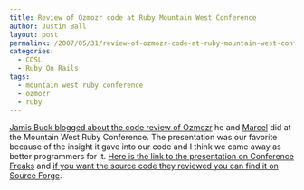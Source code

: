 ```yaml
---
title: Review of Ozmozr code at Ruby Mountain West Conference
author: Justin Ball
layout: post
permalink: /2007/05/31/review-of-ozmozr-code-at-ruby-mountain-west-conference/
categories:
  - COSL
  - Ruby On Rails
tags:
  - mountain west ruby conference
  - ozmozr
  - ruby
---
```


[Jamis Buck blogged about the code review of Ozmozr][1] he and [Marcel][2] did at the Mountain West Ruby Conference. The presentation was our favorite because of the insight it gave into our code and I think we came away as better programmers for it. [Here is the link to the presentation on Conference Freaks][3] and [if you want the source code they reviewed you can find it on Source Forge][4].

 [1]: http://weblog.jamisbuck.org/2007/5/29/jamis-and-marcel-at-mountainwest-rubyconf-2007
 [2]: http://project.ioni.st/
 [3]: http://mtnwestrubyconf2007.confreaks.com/session10.html
 [4]: http://sourceforge.net/project/showfiles.php?group_id=187808